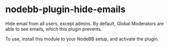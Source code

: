 # nodebb-plugin-hide-emails
Hide email from all users, except admins. By default, Global Moderators are able to see emails, which this plugin prevents.

To use, install this module to your NodeBB setup, and activate the plugin.
